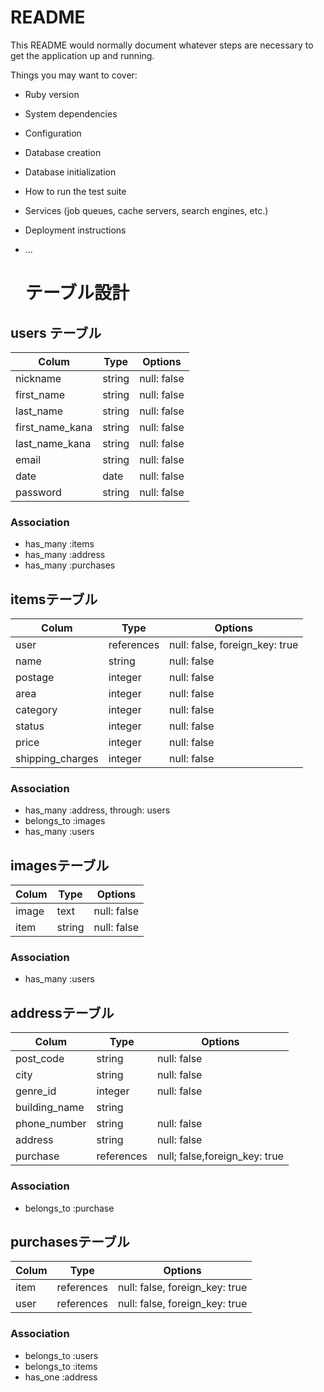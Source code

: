 # README

This README would normally document whatever steps are necessary to get the
application up and running.

Things you may want to cover:

* Ruby version

* System dependencies

* Configuration

* Database creation

* Database initialization

* How to run the test suite

* Services (job queues, cache servers, search engines, etc.)

* Deployment instructions

* ...


  # テーブル設計

## users テーブル

| Colum           | Type   | Options     |
| --------------- | ------ | ----------- |
| nickname        | string | null: false |
| first_name      | string | null: false |
| last_name       | string | null: false |
| first_name_kana | string | null: false |
| last_name_kana  | string | null: false |
| email           | string | null: false |
| date            | date   | null: false |
| password        | string | null: false |


### Association

- has_many :items
- has_many :address
- has_many :purchases

## itemsテーブル

| Colum            | Type       | Options                        |
| ---------------- | ---------- | ------------------------------ |
| user             | references | null: false, foreign_key: true |
| name             | string     | null: false                    | 
| postage          | integer    | null: false                    |
| area             | integer    | null: false                    | 
| category         | integer    | null: false                    | 
| status           | integer    | null: false                    |
| price            | integer    | null: false                    |
| shipping_charges | integer    | null: false                    |

### Association

- has_many :address, through: users
- belongs_to :images
- has_many :users

## imagesテーブル
| Colum     | Type   | Options     |
| --------- | ------ | ----------- | 
| image     | text   | null: false | 
| item      | string | null: false |

### Association

- has_many :users

## addressテーブル

| Colum         | Type        | Options                       |
| ------------- | ------------| ----------------------------- |
| post_code     | string      | null: false                   |
| city          | string      | null: false                   |  
| genre_id      | integer     | null: false                   |
| building_name | string      |                               |
| phone_number  | string      | null: false                   |
| address       | string      | null: false                   |
| purchase      | references  | null; false,foreign_key: true |

### Association
- belongs_to :purchase

## purchasesテーブル

| Colum   | Type       | Options                        |
| ------- | ------     | ------------------------------ | 
| item    | references | null: false, foreign_key: true | 
| user    | references | null: false, foreign_key: true |

### Association

- belongs_to :users
- belongs_to :items
- has_one :address


